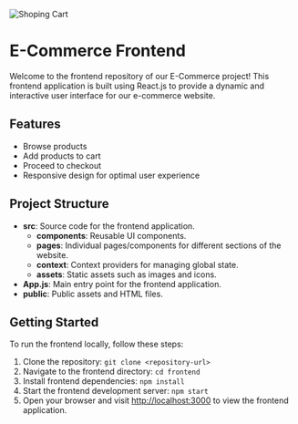 
![Shoping Cart](front-end/src/components/Assets/grocery.gif)


# E-Commerce Frontend

Welcome to the frontend repository of our E-Commerce project! This frontend application is built using React.js to provide a dynamic and interactive user interface for our e-commerce website.

## Features

- Browse products
- Add products to cart
- Proceed to checkout
- Responsive design for optimal user experience

## Project Structure

- **src**: Source code for the frontend application.
  - **components**: Reusable UI components.
  - **pages**: Individual pages/components for different sections of the website.
  - **context**: Context providers for managing global state.
  - **assets**: Static assets such as images and icons.
- **App.js**: Main entry point for the frontend application.
- **public**: Public assets and HTML files.

## Getting Started

To run the frontend locally, follow these steps:

1. Clone the repository: `git clone <repository-url>`
2. Navigate to the frontend directory: `cd frontend`
3. Install frontend dependencies: `npm install`
4. Start the frontend development server: `npm start`
5. Open your browser and visit [http://localhost:3000](http://localhost:3000) to view the frontend application.
